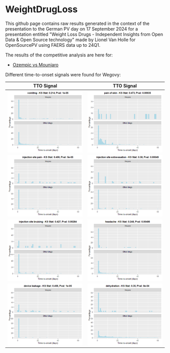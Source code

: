 # WeightDrugLoss

This github page contains raw results generated in the context of the presentation to the German PV day on 17 September 2024 for a presentation entitled "Weight Loss Drugs - ​Independent Insights from Open Data & Open Source technology​" made by Lionel Van Holle for OpenSourcePV using FAERS data up to 24Q1. 

The results of the competitive analysis are here for: 
* [Ozempic vs Mounjaro](https://ospv.github.io/WeightDrugLoss/24Q1%20-%20Targetedcompetitive%20-%20ozempic%20vs%20mounjaro.html)

Different time-to-onset signals were found for Wegovy:

| TTO Signal | TTO Signal |
|------------|------------|
| ![Wegovy-vomiting](/wegovy%20-%20vomiting.png) | ![Wegovy-pain-of-skin](/wegovy%20-%20pain%20of%20skin.png) | 
| ![wegovy-injectionsitepain](/wegovy%20-%20injection%20site%20pain.png) | ![wegovy-injectionsiteextravasation](/wegovy%20-%20injection%20site%20extravasation.png) |
| ![wegovy-injectionsitebruising](/wegovy%20-%20injection%20site%20bruising.png) | ![wegovy-headache](/wegovy%20-%20headache.png) |
| ![wegovy-deviceleakage](/wegovy%20-%20device%20leakage.png) | ![wegovy-dehydration](/wegovy%20-%20dehydration.png) |

